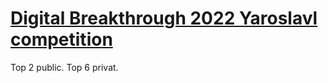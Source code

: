 # [Digital Breakthrough 2022 Yaroslavl competition](https://hacks-ai.ru/championships/758240)

Top 2 public. 
Top 6 privat. 

